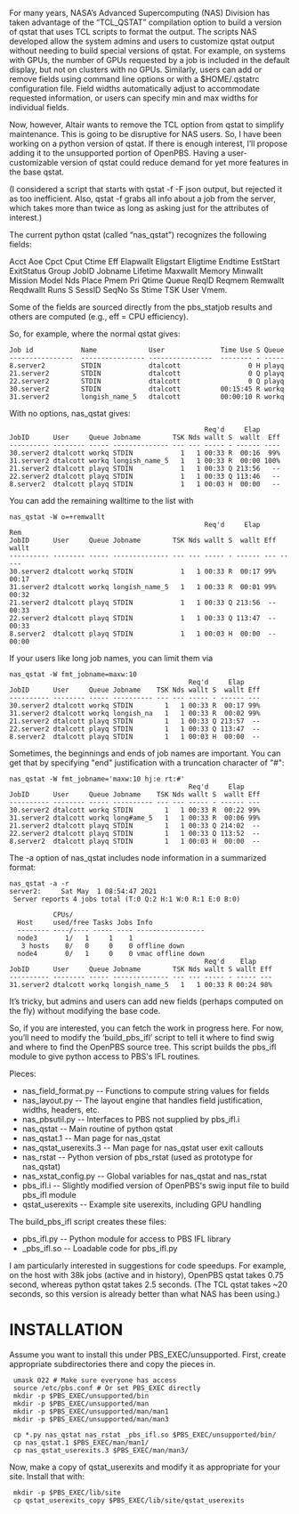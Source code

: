 For many years, NASA’s Advanced Supercomputing (NAS) Division has taken
advantage of the “TCL\_QSTAT” compilation option to build a version
of qstat that uses TCL scripts to format the output. The scripts NAS
developed allow the system admins and users to customize qstat output
without needing to build special versions of qstat. For example, on
systems with GPUs, the number of GPUs requested by a job is included
in the default display, but not on clusters with no GPUs. Similarly,
users can add or remove fields using command line options or with a
$HOME/.qstatrc configuration file. Field widths automatically adjust
to accommodate requested information, or users can specify min and max
widths for individual fields.

Now, however, Altair wants to remove the TCL option from qstat to simplify
maintenance. This is going to be disruptive for NAS users. So, I have
been working on a python version of qstat. If there is enough interest,
I’ll propose adding it to the unsupported portion of OpenPBS. Having
a user-customizable version of qstat could reduce demand for yet more
features in the base qstat.

(I considered a script that starts with qstat -f -F json output, but
rejected it as too inefficient. Also, qstat -f grabs all info about a
job from the server, which takes more than twice as long as asking just
for the attributes of interest.)

The current python qstat (called “nas\_qstat”) recognizes the
following fields:

Acct Aoe Cpct Cput Ctime Eff Elapwallt Eligstart Eligtime Endtime EstStart
ExitStatus Group JobID Jobname Lifetime Maxwallt Memory Minwallt Mission
Model Nds Place Pmem Pri Qtime Queue ReqID Reqmem Remwallt Reqdwallt
Runs S SessID SeqNo Ss Stime TSK User Vmem.

Some of the fields are sourced directly from the pbs\_statjob results
and others are computed (e.g., eff = CPU efficiency).

So, for example, where the normal qstat gives:
```
Job id            Name             User              Time Use S Queue
----------------  ---------------- ----------------  -------- - -----
8.server2         STDIN            dtalcott                 0 H playq           
21.server2        STDIN            dtalcott                 0 Q playq           
22.server2        STDIN            dtalcott                 0 Q playq           
30.server2        STDIN            dtalcott          00:15:45 R workq           
31.server2        longish_name_5   dtalcott          00:00:10 R workq           
```
With no options, nas\_qstat gives:
```
                                                 Req'd     Elap
JobID      User     Queue Jobname        TSK Nds wallt S  wallt  Eff
---------- -------- ----- -------------- --- --- ----- - ------ ----
30.server2 dtalcott workq STDIN            1   1 00:33 R  00:16  99%
31.server2 dtalcott workq longish_name_5   1   1 00:33 R  00:00 100%
21.server2 dtalcott playq STDIN            1   1 00:33 Q 213:56   --
22.server2 dtalcott playq STDIN            1   1 00:33 Q 113:46   --
8.server2  dtalcott playq STDIN            1   1 00:03 H  00:00   --
```
You can add the remaining walltime to the list with
```
nas_qstat -W o=+remwallt
                                                 Req'd     Elap       Rem
JobID      User     Queue Jobname        TSK Nds wallt S  wallt Eff wallt
---------- -------- ----- -------------- --- --- ----- - ------ --- -----
30.server2 dtalcott workq STDIN            1   1 00:33 R  00:17 99% 00:17
31.server2 dtalcott workq longish_name_5   1   1 00:33 R  00:01 99% 00:32
21.server2 dtalcott playq STDIN            1   1 00:33 Q 213:56  -- 00:33
22.server2 dtalcott playq STDIN            1   1 00:33 Q 113:47  -- 00:33
8.server2  dtalcott playq STDIN            1   1 00:03 H  00:00  -- 00:00
```
If your users like long job names, you can limit them via
```
nas_qstat -W fmt_jobname=maxw:10
                                             Req'd     Elap
JobID      User     Queue Jobname    TSK Nds wallt S  wallt Eff
---------- -------- ----- ---------- --- --- ----- - ------ ---
30.server2 dtalcott workq STDIN        1   1 00:33 R  00:17 99%
31.server2 dtalcott workq longish_na   1   1 00:33 R  00:02 99%
21.server2 dtalcott playq STDIN        1   1 00:33 Q 213:57  --
22.server2 dtalcott playq STDIN        1   1 00:33 Q 113:47  --
8.server2  dtalcott playq STDIN        1   1 00:03 H  00:00  --
```
Sometimes, the beginnings and ends of job names are important. You can get that by specifying "end" justification with a truncation character of "#":
```
nas_qstat -W fmt_jobname='maxw:10 hj:e rt:#'
                                             Req'd     Elap
JobID      User     Queue Jobname    TSK Nds wallt S  wallt Eff
---------- -------- ----- ---------- --- --- ----- - ------ ---
30.server2 dtalcott workq STDIN        1   1 00:33 R  00:22 99%
31.server2 dtalcott workq long#ame_5   1   1 00:33 R  00:06 99%
21.server2 dtalcott playq STDIN        1   1 00:33 Q 214:02  --
22.server2 dtalcott playq STDIN        1   1 00:33 Q 113:52  --
8.server2  dtalcott playq STDIN        1   1 00:03 H  00:00  --
```
The -a option of nas\_qstat includes node information in a summarized format:
```
nas_qstat -a -r
server2:     Sat May  1 08:54:47 2021
 Server reports 4 jobs total (T:0 Q:2 H:1 W:0 R:1 E:0 B:0)

           CPUs/
  Host     used/free Tasks Jobs Info
  -------- ----/---- ----- ---- -----------------
  node3       1/   1     1    1
   3 hosts    0/   0     0    0 offline down
  node4       0/   1     0    0 vmac offline down
                                                 Req'd    Elap
JobID      User     Queue Jobname        TSK Nds wallt S wallt Eff
---------- -------- ----- -------------- --- --- ----- - ----- ---
31.server2 dtalcott workq longish_name_5   1   1 00:33 R 00:24 98%
```
It’s tricky, but admins and users can add new fields (perhaps computed
on the fly) without modifying the base code.

So, if you are interested, you can fetch the work in progress
here. For now, you’ll need to modify the ‘build\_pbs\_ifl’ script to tell
it where to find swig and where to find the OpenPBS source tree. This
script builds the pbs\_ifl module to give python access to PBS's IFL
routines.

Pieces:
* nas\_field\_format.py -- Functions to compute string values for fields
* nas\_layout.py -- The layout engine that handles field justification, widths, headers, etc.
* nas\_pbsutil.py -- Interfaces to PBS not supplied by pbs\_ifl.i
* nas\_qstat -- Main routine of python qstat
* nas\_qstat.1 -- Man page for nas\_qstat
* nas\_qstat\_userexits.3 -- Man page for nas\_qstat user exit callouts
* nas\_rstat -- Python version of pbs\_rstat (used as prototype for nas\_qstat)
* nas\_xstat\_config.py -- Global variables for nas\_qstat and nas\_rstat
* pbs\_ifl.i -- Slightly modified version of OpenPBS's swig input file to build pbs\_ifl module
* qstat\_userexits -- Example site userexits, including GPU handling

The build\_pbs\_ifl script creates these files:
* pbs\_ifl.py -- Python module for access to PBS IFL library
* \_pbs\_ifl.so -- Loadable code for pbs\_ifl.py

I am particularly interested in suggestions for code speedups. For
example, on the host with 38k jobs (active and in history), OpenPBS
qstat takes 0.75 second, whereas python qstat takes 2.5 seconds. (The
TCL qstat takes ~20 seconds, so this version is already better than what
NAS has been using.)

# INSTALLATION #
Assume you want to install this under PBS\_EXEC/unsupported. First, create
appropriate subdirectories there and copy the pieces in.
```
 umask 022 # Make sure everyone has access
 source /etc/pbs.conf # Or set PBS_EXEC directly
 mkdir -p $PBS_EXEC/unsupported/bin
 mkdir -p $PBS_EXEC/unsupported/man
 mkdir -p $PBS_EXEC/unsupported/man/man1
 mkdir -p $PBS_EXEC/unsupported/man/man3

 cp *.py nas_qstat nas_rstat _pbs_ifl.so $PBS_EXEC/unsupported/bin/
 cp nas_qstat.1 $PBS_EXEC/man/man1/
 cp nas_qstat_userexits.3 $PBS_EXEC/man/man3/
```
Now, make a copy of qstat\_userexits and modify it as appropriate
for your site. Install that with:
```
 mkdir -p $PBS_EXEC/lib/site
 cp qstat_userexits_copy $PBS_EXEC/lib/site/qstat_userexits
```
